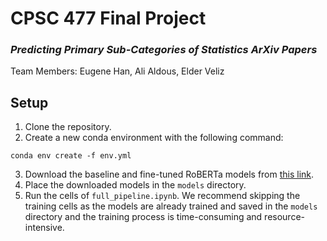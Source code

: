 # CPSC 477 Final Project

### *Predicting Primary Sub-Categories of Statistics ArXiv Papers*
Team Members: Eugene Han, Ali Aldous, Elder Veliz

## Setup
1. Clone the repository.
2. Create a new conda environment with the following command:
```
conda env create -f env.yml
```
3. Download the baseline and fine-tuned RoBERTa models from [this link](https://drive.google.com/drive/folders/1ryE379gpl3f91cRpio6zviJEHCU0RYn3?usp=drive_link).
4. Place the downloaded models in the `models` directory.
5. Run the cells of `full_pipeline.ipynb`. We recommend skipping the training cells as the models are already trained and saved in the `models` directory and the training process is time-consuming and resource-intensive.
